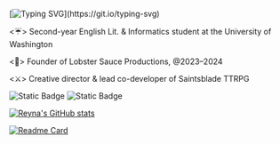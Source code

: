[![Typing SVG](https://readme-typing-svg.demolab.com?font=Times+New+Roman&size=43&duration=3000&pause=1500&color=7F2E3E&vCenter=true&random=false&width=435&lines=Hey!+My+name's+Reyna!)](https://git.io/typing-svg)

<☔> Second-year English Lit. & Informatics student at the University of Washington

<🦞> Founder of Lobster Sauce Productions, @2023–2024

<⚔️> Creative director & lead co-developer of Saintsblade TTRPG

![Static Badge](https://img.shields.io/badge/University_of_Washington_2026-533775?style=for-the-badge&color=%23533775)
![Static Badge](https://img.shields.io/badge/Lobster_Sauce_Productions-5c281f?style=for-the-badge&color=%235c281f)


[![Reyna's GitHub stats](https://github-readme-stats.vercel.app/api?username=fernarey&show_icons=true&theme=graywhite&hide=stars&rank_icon=github)](https://github.com/anuraghazra/github-readme-stats)

[![Readme Card](https://github-readme-stats.vercel.app/api/pin/?username=fernarey&repo=saintsblade-TTRPG&theme=graywhite)](https://github.com/anuraghazra/github-readme-stats)

<!---
fernarey/fernarey is a ✨ special ✨ repository because its `README.md` (this file) appears on your GitHub profile.
You can click the Preview link to take a look at your changes.
--->
